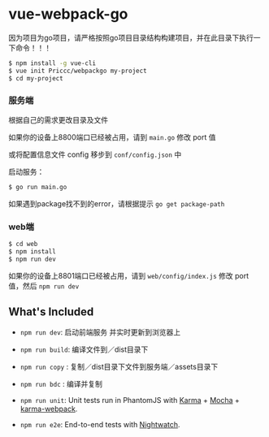 # vue-webpack-go

因为项目为go项目，请严格按照go项目目录结构构建项目，并在此目录下执行一下命令！！！

``` bash
$ npm install -g vue-cli
$ vue init Priccc/webpackgo my-project
$ cd my-project
```

### 服务端

根据自己的需求更改目录及文件

如果你的设备上8800端口已经被占用，请到 `main.go` 修改 port 值

或将配置信息文件 config 移步到 `conf/config.json` 中

启动服务：

``` bash
$ go run main.go
```
如果遇到package找不到的error，请根据提示 `go get package-path`

### web端

``` bash
$ cd web
$ npm install
$ npm run dev
```

如果你的设备上8801端口已经被占用，请到 `web/config/index.js` 修改 port 值，然后 `npm run dev`

## What's Included

- `npm run dev`: 启动前端服务 并实时更新到浏览器上

- `npm run build`: 编译文件到／dist目录下

- `npm run copy` : 复制／dist目录下文件到服务端／assets目录下

- `npm run bdc` : 编译并复制

- `npm run unit`: Unit tests run in PhantomJS with [Karma](http://karma-runner.github.io/0.13/index.html) + [Mocha](http://mochajs.org/) + [karma-webpack](https://github.com/webpack/karma-webpack).

- `npm run e2e`: End-to-end tests with [Nightwatch](http://nightwatchjs.org/).
